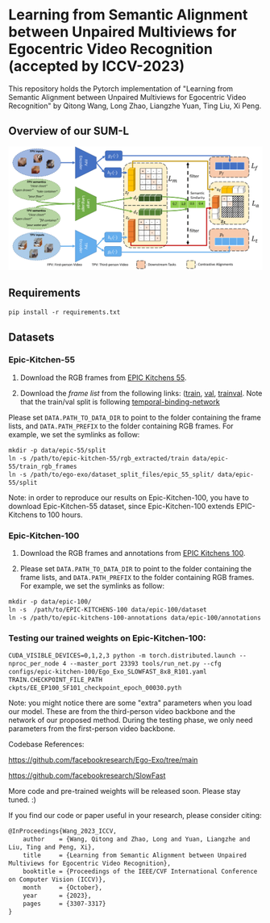 # Learning from Semantic Alignment between Unpaired Multiviews for Egocentric Video Recognition (accepted by ICCV-2023)
This repository holds the Pytorch implementation of "Learning from Semantic Alignment between Unpaired Multiviews for Egocentric Video Recognition" by Qitong Wang, Long Zhao, Liangzhe Yuan, Ting Liu, Xi Peng. 

## Overview of our SUM-L
<div align="center">
  <img src="overview.png" width="1000px"/>
</div>

## Requirements

```
pip install -r requirements.txt
```
## Datasets

### Epic-Kitchen-55

1. Download the RGB frames from [EPIC Kitchens 55](https://epic-kitchens.github.io/2019).

2. Download the *frame list* from the following links: ([train](https://dl.fbaipublicfiles.com/ego-exo/dataset_split_files/epic_55_split/EPIC_train_action_labels.pkl), [val](https://dl.fbaipublicfiles.com/ego-exo/dataset_split_files/epic_55_split/EPIC_val_action_labels.pkl), [trainval](https://dl.fbaipublicfiles.com/ego-exo/dataset_split_files/epic_55_split/EPIC_train_val_action_labels.pkl). Note that the train/val split is following [temporal-binding-network](https://github.com/ekazakos/temporal-binding-network)

Please set `DATA.PATH_TO_DATA_DIR` to point to the folder containing the frame lists, and `DATA.PATH_PREFIX` to the folder containing RGB frames. For example, we set the symlinks as follow:

```
mkdir -p data/epic-55/split
ln -s /path/to/epic-kitchen-55/rgb_extracted/train data/epic-55/train_rgb_frames
ln -s /path/to/ego-exo/dataset_split_files/epic_55_split/ data/epic-55/split
```
Note: in order to reproduce our results on Epic-Kitchen-100, you have to download Epic-Kitchen-55 dataset, since Epic-Kitchen-100 extends EPIC-Kitchens to 100 hours.

### Epic-Kitchen-100

1. Download the RGB frames and annotations from [EPIC Kitchens 100](https://github.com/epic-kitchens/epic-kitchens-100-annotations).

2. Please set `DATA.PATH_TO_DATA_DIR` to point to the folder containing the frame lists, and `DATA.PATH_PREFIX` to the folder containing RGB frames. For example, we set the symlinks as follow:

```
mkdir -p data/epic-100/
ln -s  /path/to/EPIC-KITCHENS-100 data/epic-100/dataset
ln -s /path/to/epic-kitchens-100-annotations data/epic-100/annotations
```

### Testing our trained weights on Epic-Kitchen-100:

```
CUDA_VISIBLE_DEVICES=0,1,2,3 python -m torch.distributed.launch --nproc_per_node 4 --master_port 23393 tools/run_net.py --cfg configs/epic-kitchen-100/Ego_Exo_SLOWFAST_8x8_R101.yaml TRAIN.CHECKPOINT_FILE_PATH ckpts/EE_EP100_SF101_checkpoint_epoch_00030.pyth
```
Note: you might notice there are some "extra" parameters when you load our model. These are from the third-person video backbone and the network of our proposed method. During the testing phase, we only need parameters from the first-person video backbone.
 
Codebase References:

https://github.com/facebookresearch/Ego-Exo/tree/main

https://github.com/facebookresearch/SlowFast

More code and pre-trained weights will be released soon. Please stay tuned. :)

If you find our code or paper useful in your research, please consider citing:

```
@InProceedings{Wang_2023_ICCV,
    author    = {Wang, Qitong and Zhao, Long and Yuan, Liangzhe and Liu, Ting and Peng, Xi},
    title     = {Learning from Semantic Alignment between Unpaired Multiviews for Egocentric Video Recognition},
    booktitle = {Proceedings of the IEEE/CVF International Conference on Computer Vision (ICCV)},
    month     = {October},
    year      = {2023},
    pages     = {3307-3317}
}
```
